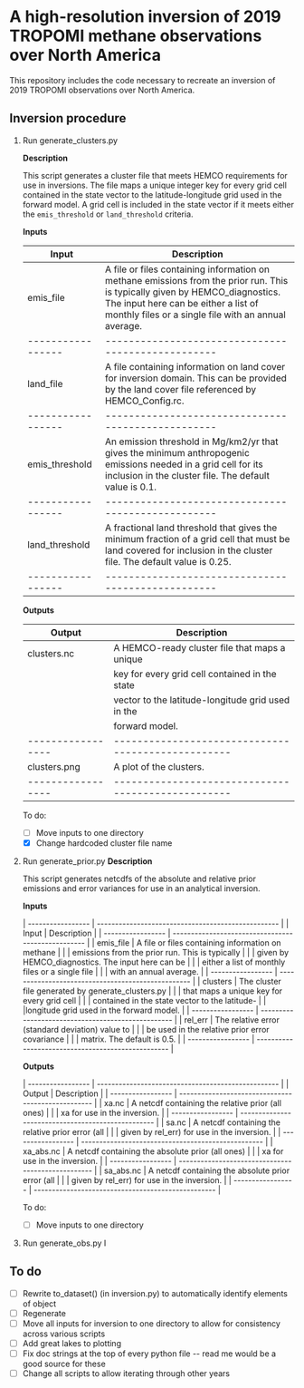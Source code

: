 # A high-resolution inversion of 2019 TROPOMI methane observations over North America

This repository includes the code necessary to recreate an inversion of 2019
TROPOMI observations over North America.

## Inversion procedure
1. Run generate_clusters.py

   **Description**

   This script generates a cluster file that meets HEMCO requirements for use in inversions. The file maps a unique integer key for every grid cell contained in the state vector to the latitude-longitude grid used in the forward model. A grid cell is included in the state vector if it meets either the `emis_threshold` or `land_threshold` criteria.

   **Inputs**

   | Input             | Description                                        |
   | ----------------- | -------------------------------------------------- |
   | emis_file | A file or files containing information on methane emissions from the prior run. This is typically given by HEMCO_diagnostics. The input here can be either a list of monthly files or a single file with an annual average. |
   | ----------------- | -------------------------------------------------- |
   | land_file | A file containing information on land cover for inversion domain. This can be provided by the land cover file referenced by HEMCO_Config.rc. |
   | ----------------- | -------------------------------------------------- |
   | emis_threshold | An emission threshold in Mg/km2/yr that gives the minimum anthropogenic emissions needed in a grid cell for its inclusion in the cluster file. The default value is 0.1. |
   | ----------------- | -------------------------------------------------- |
   | land_threshold | A fractional land threshold that gives the minimum fraction of a grid cell that must be land covered for inclusion in the cluster file. The default value is 0.25. |
   | ----------------- | -------------------------------------------------- |

   **Outputs**

   | Output            | Description                                        |
   | ----------------- | -------------------------------------------------- |
   | clusters.nc       | A HEMCO-ready cluster file that maps a unique      |
   |                   | key for every grid cell contained in the state     |
   |                   | vector to the latitude-longitude grid used in the  |
   |                   | forward model.                                     |
   | ----------------- | -------------------------------------------------- |
   | clusters.png      | A plot of the clusters.                            |
   | ----------------- | -------------------------------------------------- |

   To do:
   - [ ] Move inputs to one directory
   - [x] Change hardcoded cluster file name

2. Run generate_prior.py
   **Description**

   This script generates netcdfs of the absolute and relative prior emissions and error variances for use in an analytical inversion.

   **Inputs**

   | ----------------- | -------------------------------------------------- |
   | Input             | Description                                        |
   | ----------------- | -------------------------------------------------- |
   | emis_file         | A file or files containing information on methane  |
   |                   | emissions from the prior run. This is typically    |
   |                   | given by HEMCO_diagnostics. The input here can be  |
   |                   | either a list of monthly files or a single file    |
   |                   | with an annual average.                            |
   | ----------------- | -------------------------------------------------- |
   | clusters          | The cluster file generated by generate_clusters.py |
   |                   | that maps a unique key for every grid cell         |
   |                   | contained in the state vector to the latitude-     |
   |                   |longitude grid used in the forward model.           |
   | ----------------- | -------------------------------------------------- |
   | rel_err           | The relative error (standard deviation) value to   |
   |                   | be used in the relative prior error covariance     |
   |                   | matrix. The default is 0.5.                        |
   | ----------------- | -------------------------------------------------- |

   **Outputs**

   | ----------------- | -------------------------------------------------- |
   | Output            | Description                                        |
   | ----------------- | -------------------------------------------------- |
   | xa.nc             | A netcdf containing the relative prior (all ones)  |
   |                   | xa for use in the inversion.                       |
   | ----------------- | -------------------------------------------------- |
   | sa.nc             | A netcdf containing the relative prior error (all  |
   |                   | given by rel_err) for use in the inversion.        |
   | ----------------- | -------------------------------------------------- |
   | xa_abs.nc         | A netcdf containing the absolute prior (all ones)  |
   |                   | xa for use in the inversion.                       |
   | ----------------- | -------------------------------------------------- |
   | sa_abs.nc         | A netcdf containing the absolute prior error (all  |
   |                   | given by rel_err) for use in the inversion.        |
   | ----------------- | -------------------------------------------------- |

   To do:
   - [ ] Move inputs to one directory

3. Run generate_obs.py
   I

## To do
- [ ] Rewrite to_dataset() (in inversion.py) to automatically identify elements of object
- [ ] Regenerate
- [ ] Move all inputs for inversion to one directory to allow for consistency across
      various scripts
- [ ] Add great lakes to plotting
- [ ] Fix doc strings at the top of every python file -- read me would be a good source for these
- [ ] Change all scripts to allow iterating through other years
